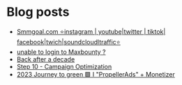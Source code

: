 # Blog posts
<!-- BLOG-POST-LIST:START -->
- [Smmgoal.com ⭐instagram | youtube|twitter | tiktok| facebook|twich|soundcloudltraffic⭐](https://afflift.com/f/threads/smmgoal-com-%E2%AD%90instagram-youtube-twitter-tiktok-facebook-twich-soundcloudltraffic%E2%AD%90.6393/)
- [unable to login to Maxbounty ?](https://afflift.com/f/threads/unable-to-login-to-maxbounty.10298/)
- [Back after a decade](https://afflift.com/f/threads/back-after-a-decade.10349/)
- [Step 10 - Campaign Optimization](https://afflift.com/f/threads/step-10-campaign-optimization.7481/)
- [2023 Journey to green 🟩 I &quot;PropellerAds&quot; + Monetizer](https://afflift.com/f/threads/2023-journey-to-green-%F0%9F%9F%A9-i-propellerads-monetizer.10265/)
<!-- BLOG-POST-LIST:END -->
